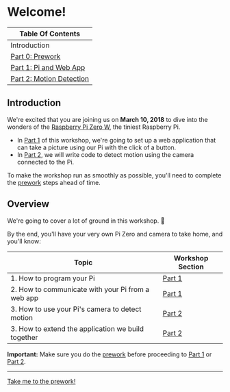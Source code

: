 # Welcome!

| Table Of Contents                   |
| ------------------------------------|
| Introduction                        |
| [Part 0: Prework](prework.md)       |
| [Part 1: Pi and Web App](part1.md)  |
| [Part 2: Motion Detection](part2.md)|

## Introduction

We're excited that you are joining us on **March 10, 2018** to dive into the wonders of the [Raspberry Pi Zero W](https://www.raspberrypi.org/products/raspberry-pi-zero-w/), the tiniest Raspberry Pi.

- In [Part 1](part1.md) of this workshop, we're going to set up a web application that can take a picture using our Pi with the click of a button.
- In [Part 2](part2.md), we will write code to detect motion using the camera connected to the Pi.

To make the workshop run as smoothly as possible, you'll need to complete the [prework](prework.md) steps ahead of time.

## Overview
We're going to cover a lot of ground in this workshop. :tada:

By the end, you'll have your very own Pi Zero and camera to take home, and you'll know:

| Topic                                              | Workshop Section             |
| ---------------------------------------------------|------------------------------|
| 1. How to program your Pi                          | [Part 1](part1.md)           |
| 2. How to communicate with your Pi from a web app  | [Part 1](part1.md)           |
| 3. How to use your Pi's camera to detect motion    | [Part 2](part2.md)           |
| 3. How to extend the application we build together | [Part 2](part2.md)           |

**Important:**
Make sure you do the [prework](prework.md) before proceeding to [Part 1](part1.md) or [Part 2](part2.md).

----

[Take me to the prework!](prework.md)
